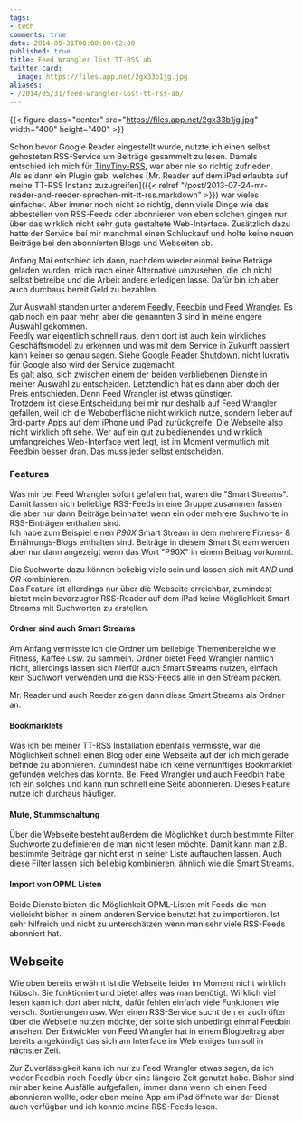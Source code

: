 ```yaml
---
tags:
- tech
comments: true
date: 2014-05-31T00:00:00+02:00
published: true
title: Feed Wrangler löst TT-RSS ab
twitter_card:
  image: https://files.app.net/2gx33b1jg.jpg
aliases:
- /2014/05/31/feed-wrangler-lost-tt-rss-ab/
---
```


{{< figure class="center" src="https://files.app.net/2gx33b1jg.jpg" width="400" height="400" >}}

Schon bevor Google Reader eingestellt wurde, nutzte ich einen selbst gehosteten RSS-Service um Beiträge gesammelt zu lesen. Damals entschied ich mich für [TinyTiny-RSS](http://tt-rss.org/), war aber nie so richtig zufrieden.  
Als es dann ein Plugin gab, welches [Mr. Reader auf dem iPad erlaubte auf meine TT-RSS Instanz zuzugreifen]({{< relref "/post/2013-07-24-mr-reader-and-reeder-sprechen-mit-tt-rss.markdown" >}}) war vieles einfacher. Aber immer noch nicht so richtig, denn viele Dinge wie das abbestellen von RSS-Feeds oder abonnieren von eben solchen gingen nur über das wirklich nicht sehr gute gestaltete Web-Interface. Zusätzlich dazu hatte der Service bei mir manchmal einen Schluckauf und holte keine neuen Beiträge bei den abonnierten Blogs und Webseiten ab.

Anfang Mai entschied ich dann, nachdem wieder einmal keine Beträge geladen wurden, mich nach einer Alternative umzusehen, die ich nicht selbst betreibe und die Arbeit andere erledigen lasse. Dafür bin ich aber auch durchaus bereit Geld zu bezahlen.

Zur Auswahl standen unter anderem [Feedly](http://feedly.com/), [Feedbin](https://feedbin.com/) und [Feed Wrangler](https://feedwrangler.net/). Es gab noch ein paar mehr, aber die genannten 3 sind in meine engere Auswahl gekommen.  
Feedly war eigentlich schnell raus, denn dort ist auch kein wirkliches Geschäftsmodell zu erkennen und was mit dem Service in Zukunft passiert kann keiner so genau sagen. Siehe [Google Reader Shutdown](http://googlereader.blogspot.com/2013/07/a-final-farewell.html), nicht lukrativ für Google also wird der Service zugemacht.  
Es galt also, sich zwischen einem der beiden verbliebenen Dienste in meiner Auswahl zu entscheiden. Letztendlich hat es dann aber doch der Preis entschieden. Denn Feed Wrangler ist etwas günstiger.  
Trotzdem ist diese Entscheidung bei mir nur deshalb auf Feed Wrangler gefallen, weil ich die Weboberfläche nicht wirklich nutze, sondern lieber auf 3rd-party Apps auf dem iPhone und iPad zurückgreife. Die Webseite also nicht wirklich oft sehe. Wer auf ein gut zu bedienendes und wirklich umfangreiches Web-Interface wert legt, ist im Moment vermutlich mit Feedbin besser dran. Das muss jeder selbst entscheiden.

### Features
Was mir bei Feed Wrangler sofort gefallen hat, waren die "Smart Streams". Damit lassen sich beliebige RSS-Feeds in eine Gruppe zusammen fassen die aber nur dann Beiträge beinhaltet wenn ein oder mehrere Suchworte in RSS-Einträgen enthalten sind.  
Ich habe zum Beispiel einen _P90X_ Smart Stream in dem mehrere Fitness- & Ernährungs-Blogs enthalten sind. Beiträge in diesem Smart Stream werden aber nur dann angezeigt wenn das Wort "P90X" in einem Beitrag vorkommt.

Die Suchworte dazu können beliebig viele sein und lassen sich mit _AND_ und _OR_ kombinieren.  
Das Feature ist allerdings nur über die Webseite erreichbar, zumindest bietet mein bevorzugter RSS-Reader auf dem iPad keine Möglichkeit Smart Streams mit Suchworten zu erstellen.

#### Ordner sind auch Smart Streams
Am Anfang vermisste ich die Ordner um beliebige Themenbereiche wie Fitness, Kaffee usw. zu sammeln. Ordner bietet Feed Wrangler nämlich nicht, allerdings lassen sich hierfür auch Smart Streams nutzen, einfach kein Suchwort verwenden und die RSS-Feeds alle in den Stream packen.

Mr. Reader und auch Reeder zeigen dann diese Smart Streams als Ordner an.

#### Bookmarklets
Was ich bei meiner TT-RSS Installation ebenfalls vermisste, war die Möglichkeit schnell einen Blog oder eine Webseite auf der ich mich gerade befinde zu abonnieren. Zumindest habe ich keine vernünftiges Bookmarklet gefunden welches das konnte. Bei Feed Wrangler und auch Feedbin habe ich ein solches und kann nun schnell eine Seite abonnieren. Dieses Feature nutze ich durchaus häufiger.

#### Mute, Stummschaltung
Über die Webseite besteht außerdem die Möglichkeit durch bestimmte Filter Suchworte zu definieren die man nicht lesen möchte. Damit kann man z.B. bestimmte Beiträge gar nicht erst in seiner Liste auftauchen lassen. Auch diese Filter lassen sich beliebig kombinieren, ähnlich wie die Smart Streams.

#### Import von OPML Listen
Beide Dienste bieten die Möglichkeit OPML-Listen mit Feeds die man vielleicht bisher in einem anderen Service benutzt hat zu importieren. Ist sehr hilfreich und nicht zu unterschätzen wenn man sehr viele RSS-Feeds abonniert hat.

## Webseite
Wie oben bereits erwähnt ist die Webseite leider im Moment nicht wirklich hübsch. Sie funktioniert und bietet alles was man benötigt. Wirklich viel lesen kann ich dort aber nicht, dafür fehlen einfach viele Funktionen wie versch. Sortierungen usw. 
Wer einen RSS-Service sucht den er auch öfter über die Webseite nutzen möchte, der sollte sich unbedingt einmal Feedbin ansehen. Der Entwickler von Feed Wrangler hat in einem Blogbeitrag aber bereits angekündigt das sich am Interface im Web einiges tun soll in nächster Zeit.

Zur Zuverlässigkeit kann ich nur zu Feed Wrangler etwas sagen, da ich weder Feedbin noch Feedly über eine längere Zeit genutzt habe. Bisher sind mir aber keine Ausfälle aufgefallen, immer dann wenn ich einen Feed abonnieren wollte, oder eben meine App am iPad öffnete war der Dienst auch verfügbar und ich konnte meine RSS-Feeds lesen.

